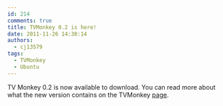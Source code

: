 ```yaml
---
id: 214
comments: true
title: TVMonkey 0.2 is here!
date: 2011-11-26 14:38:14
authors:
  - cj13579
tags:
  - TVMonkey
  - Ubuntu
---
```

TV Monkey 0.2 is now available to download. You can read more about what the new version contains on the TVMonkey [page](http://cj13579.dyndns-server.com/site/?page_id=190).